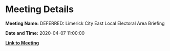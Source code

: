 # Meeting Details

**Meeting Name:** DEFERRED: Limerick City East Local Electoral Area Briefing

**Date and Time:** 2020-04-07 11:00:00

**[Link to Meeting](https://www.limerick.ie/council/whats-on/private-limerick-city-east-local-electoral-area-briefing-32)**
